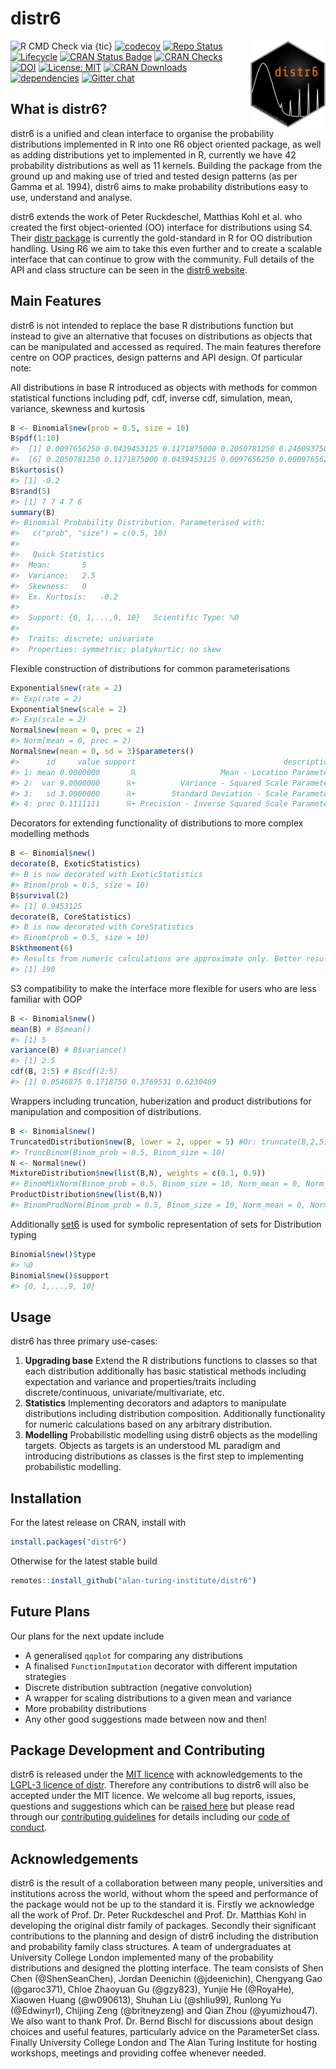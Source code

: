 distr6
================

<img src="man/figures/logo.png" align="right" alt="" width="120" />

![R CMD Check via
{tic}](https://github.com/alan-turing-institute/distr6/workflows/R%20CMD%20Check%20via%20%7Btic%7D/badge.svg)
[![codecov](https://codecov.io/gh/alan-turing-institute/distr6/branch/master/graph/badge.svg)](https://codecov.io/gh/alan-turing-institute/distr6)
[![Repo
Status](https://www.repostatus.org/badges/latest/active.svg)](https://www.repostatus.org/badges/latest/active)
[![Lifecycle](https://img.shields.io/badge/lifecycle-stable-brightgreen.svg)](https://alan-turing-institute.github.io/distr6/articles/webs/api_lifecycle.html)
[![CRAN Status
Badge](https://www.r-pkg.org/badges/version-ago/distr6)](https://cran.r-project.org/package=distr6)
[![CRAN
Checks](https://cranchecks.info/badges/summary/distr6)](https://cran.r-project.org/web/checks/check_results_distr6.html)
[![DOI](https://zenodo.org/badge/177962537.svg)](https://zenodo.org/badge/latestdoi/177962537)
[![License:
MIT](https://img.shields.io/badge/License-MIT-yellow.svg)](https://opensource.org/licenses/MIT)
[![CRAN
Downloads](https://cranlogs.r-pkg.org/badges/grand-total/distr6)](https://cran.r-project.org/package=distr6)
[![dependencies](https://tinyverse.netlify.com/badge/distr6)](https://CRAN.R-project.org/package=distr6)
[![Gitter
chat](https://badges.gitter.im/xoopR/distr6.png)](https://gitter.im/xoopR/distr6)

## What is distr6?

distr6 is a unified and clean interface to organise the probability
distributions implemented in R into one R6 object oriented package, as
well as adding distributions yet to implemented in R, currently we have
42 probability distributions as well as 11 kernels. Building the package
from the ground up and making use of tried and tested design patterns
(as per Gamma et al. 1994), distr6 aims to make probability
distributions easy to use, understand and analyse.

distr6 extends the work of Peter Ruckdeschel, Matthias Kohl et al. who
created the first object-oriented (OO) interface for distributions using
S4. Their [distr package](http://distr.r-forge.r-project.org/) is
currently the gold-standard in R for OO distribution handling. Using R6
we aim to take this even further and to create a scalable interface that
can continue to grow with the community. Full details of the API and
class structure can be seen in the [distr6
website](https://alan-turing-institute.github.io/distr6/).

## Main Features

distr6 is not intended to replace the base R distributions function but
instead to give an alternative that focuses on distributions as objects
that can be manipulated and accessed as required. The main features
therefore centre on OOP practices, design patterns and API design. Of
particular note:

All distributions in base R introduced as objects with methods for
common statistical functions including pdf, cdf, inverse cdf,
simulation, mean, variance, skewness and kurtosis

``` r
B <- Binomial$new(prob = 0.5, size = 10)
B$pdf(1:10)
#>  [1] 0.0097656250 0.0439453125 0.1171875000 0.2050781250 0.2460937500
#>  [6] 0.2050781250 0.1171875000 0.0439453125 0.0097656250 0.0009765625
B$kurtosis()
#> [1] -0.2
B$rand(5)
#> [1] 7 7 4 7 6
summary(B)
#> Binomial Probability Distribution. Parameterised with:
#>   c("prob", "size") = c(0.5, 10)
#> 
#>   Quick Statistics 
#>  Mean:       5
#>  Variance:   2.5
#>  Skewness:   0
#>  Ex. Kurtosis:   -0.2
#> 
#>  Support: {0, 1,...,9, 10}   Scientific Type: ℕ0 
#> 
#>  Traits: discrete; univariate
#>  Properties: symmetric; platykurtic; no skew
```

Flexible construction of distributions for common parameterisations

``` r
Exponential$new(rate = 2)
#> Exp(rate = 2)
Exponential$new(scale = 2)
#> Exp(scale = 2)
Normal$new(mean = 0, prec = 2)
#> Norm(mean = 0, prec = 2)
Normal$new(mean = 0, sd = 3)$parameters()
#>      id     value support                                 description
#> 1: mean 0.0000000       ℝ                   Mean - Location Parameter
#> 2:  var 9.0000000      ℝ+          Variance - Squared Scale Parameter
#> 3:   sd 3.0000000      ℝ+        Standard Deviation - Scale Parameter
#> 4: prec 0.1111111      ℝ+ Precision - Inverse Squared Scale Parameter
```

Decorators for extending functionality of distributions to more complex
modelling methods

``` r
B <- Binomial$new()
decorate(B, ExoticStatistics)
#> B is now decorated with ExoticStatistics
#> Binom(prob = 0.5, size = 10)
B$survival(2)
#> [1] 0.9453125
decorate(B, CoreStatistics)
#> B is now decorated with CoreStatistics
#> Binom(prob = 0.5, size = 10)
B$kthmoment(6)
#> Results from numeric calculations are approximate only. Better results may be available.
#> [1] 190
```

S3 compatibility to make the interface more flexible for users who are
less familiar with OOP

``` r
B <- Binomial$new()
mean(B) # B$mean()
#> [1] 5
variance(B) # B$variance()
#> [1] 2.5
cdf(B, 2:5) # B$cdf(2:5)
#> [1] 0.0546875 0.1718750 0.3769531 0.6230469
```

Wrappers including truncation, huberization and product distributions
for manipulation and composition of distributions.

``` r
B <- Binomial$new()
TruncatedDistribution$new(B, lower = 2, upper = 5) #Or: truncate(B,2,5)
#> TruncBinom(Binom_prob = 0.5, Binom_size = 10)
N <- Normal$new()
MixtureDistribution$new(list(B,N), weights = c(0.1, 0.9))
#> BinomMixNorm(Binom_prob = 0.5, Binom_size = 10, Norm_mean = 0, Norm_var = 1)
ProductDistribution$new(list(B,N))
#> BinomProdNorm(Binom_prob = 0.5, Binom_size = 10, Norm_mean = 0, Norm_var = 1)
```

Additionally [set6](https://CRAN.R-project.org/package=set6) is used for
symbolic representation of sets for Distribution typing

``` r
Binomial$new()$type
#> ℕ0
Binomial$new()$support
#> {0, 1,...,9, 10}
```

## Usage

distr6 has three primary use-cases:

1.  **Upgrading base** Extend the R distributions functions to classes
    so that each distribution additionally has basic statistical methods
    including expectation and variance and properties/traits including
    discrete/continuous, univariate/multivariate, etc.
2.  **Statistics** Implementing decorators and adaptors to manipulate
    distributions including distribution composition. Additionally
    functionality for numeric calculations based on any arbitrary
    distribution.
3.  **Modelling** Probabilistic modelling using distr6 objects as the
    modelling targets. Objects as targets is an understood ML paradigm
    and introducing distributions as classes is the first step to
    implementing probabilistic modelling.

## Installation

For the latest release on CRAN, install with

``` r
install.packages("distr6")
```

Otherwise for the latest stable build

``` r
remotes::install_github("alan-turing-institute/distr6")
```

## Future Plans

Our plans for the next update include

  - A generalised `qqplot` for comparing any distributions
  - A finalised `FunctionImputation` decorator with different imputation
    strategies
  - Discrete distribution subtraction (negative convolution)
  - A wrapper for scaling distributions to a given mean and variance
  - More probability distributions
  - Any other good suggestions made between now and then\!

## Package Development and Contributing

distr6 is released under the [MIT
licence](https://opensource.org/licenses/MIT) with acknowledgements to
the [LGPL-3 licence of
distr](https://github.com/alan-turing-institute/distr6/blob/master/Licensing).
Therefore any contributions to distr6 will also be accepted under the
MIT licence. We welcome all bug reports, issues, questions and
suggestions which can be [raised
here](https://github.com/alan-turing-institute/distr6/issues) but please
read through our [contributing
guidelines](https://github.com/alan-turing-institute/distr6/blob/master/CONTRIBUTING.md)
for details including our [code of
conduct](https://github.com/alan-turing-institute/distr6/blob/master/CODE_OF_CONDUCT.md).

## Acknowledgements

distr6 is the result of a collaboration between many people,
universities and institutions across the world, without whom the speed
and performance of the package would not be up to the standard it is.
Firstly we acknowledge all the work of Prof. Dr. Peter Ruckdeschel and
Prof. Dr. Matthias Kohl in developing the original distr family of
packages. Secondly their significant contributions to the planning and
design of distr6 including the distribution and probability family class
structures. A team of undergraduates at University College London
implemented many of the probability distributions and designed the
plotting interface. The team consists of Shen Chen (@ShenSeanChen),
Jordan Deenichin (@jdeenichin), Chengyang Gao (@garoc371), Chloe
Zhaoyuan Gu (@gzy823), Yunjie He (@RoyaHe), Xiaowen Huang (@w090613),
Shuhan Liu (@shliu99), Runlong Yu (@Edwinyrl), Chijing Zeng
(@britneyzeng) and Qian Zhou (@yumizhou47). We also want to thank
Prof. Dr. Bernd Bischl for discussions about design choices and useful
features, particularly advice on the ParameterSet class. Finally
University College London and The Alan Turing Institute for hosting
workshops, meetings and providing coffee whenever needed.
